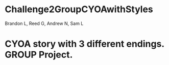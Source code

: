 # Challenge2GroupCYOAwithStyles

Brandon L, Reed G, Andrew N, Sam L
# CYOA story with 3 different endings. GROUP Project.
